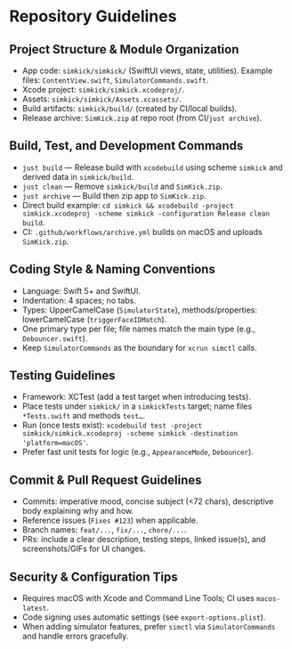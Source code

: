 # Repository Guidelines

## Project Structure & Module Organization
- App code: `simkick/simkick/` (SwiftUI views, state, utilities). Example files: `ContentView.swift`, `SimulatorCommands.swift`.
- Xcode project: `simkick/simkick.xcodeproj/`.
- Assets: `simkick/simkick/Assets.xcassets/`.
- Build artifacts: `simkick/build/` (created by CI/local builds).
- Release archive: `SimKick.zip` at repo root (from CI/`just archive`).

## Build, Test, and Development Commands
- `just build` — Release build with `xcodebuild` using scheme `simkick` and derived data in `simkick/build`.
- `just clean` — Remove `simkick/build` and `SimKick.zip`.
- `just archive` — Build then zip app to `SimKick.zip`.
- Direct build example: `cd simkick && xcodebuild -project simkick.xcodeproj -scheme simkick -configuration Release clean build`.
- CI: `.github/workflows/archive.yml` builds on macOS and uploads `SimKick.zip`.

## Coding Style & Naming Conventions
- Language: Swift 5+ and SwiftUI.
- Indentation: 4 spaces; no tabs.
- Types: UpperCamelCase (`SimulatorState`), methods/properties: lowerCamelCase (`triggerFaceIDMatch`).
- One primary type per file; file names match the main type (e.g., `Debouncer.swift`).
- Keep `SimulatorCommands` as the boundary for `xcrun simctl` calls.

## Testing Guidelines
- Framework: XCTest (add a test target when introducing tests).
- Place tests under `simkick/` in a `simkickTests` target; name files `*Tests.swift` and methods `test…`.
- Run (once tests exist): `xcodebuild test -project simkick/simkick.xcodeproj -scheme simkick -destination 'platform=macOS'`.
- Prefer fast unit tests for logic (e.g., `AppearanceMode`, `Debouncer`).

## Commit & Pull Request Guidelines
- Commits: imperative mood, concise subject (<72 chars), descriptive body explaining why and how.
- Reference issues (`Fixes #123`) when applicable.
- Branch names: `feat/...`, `fix/...`, `chore/...`.
- PRs: include a clear description, testing steps, linked issue(s), and screenshots/GIFs for UI changes.

## Security & Configuration Tips
- Requires macOS with Xcode and Command Line Tools; CI uses `macos-latest`.
- Code signing uses automatic settings (see `export-options.plist`).
- When adding simulator features, prefer `simctl` via `SimulatorCommands` and handle errors gracefully.
